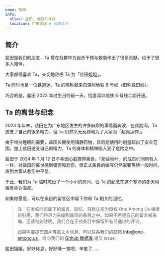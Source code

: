 ```yaml
---
name: 盐田
info:
  alias: 盐田, 地铁八号线
  location: 广东深圳 # 云南红河
---
```


## 简介

盐田是我们的朋友，Ta 曾在社群中为自杀干预与救助作出了很多贡献，给予了很多人陪伴。

大家都很喜欢 Ta，亲切地称呼 Ta 为「盐田姐姐」。

Ta 同时也是一位[铁道迷](https://zh.wikipedia.org/zh-cn/%E9%90%B5%E9%81%93%E8%BF%B7)，Ta 的昵称就来自深圳地铁 8 号线（旧称盐田线）。

巧合的是，盐田 2023 年过生日的前一天，恰逢深圳地铁 8 号线二期开通。

## Ta 的离世与纪念

2023 年年末，盐田在为广东地区发生的许多麻烦的事情而奔波，在此期间，Ta 透支了自己的很多精力，但 Ta 仍然义无反顾地为了大家而「超频运作」。

由于维持睡眠的需要，盐田长期使用镇静药物，且后期使用的剂量超出了安全范围。加上盐田透支自己的精力，Ta 的身体和精神陷入到了危险之中。

盐田于 2024 年 1 月 12 日不幸因心脏骤停离世，「那些秋叶」的成员们同所有人一样，对盐田的离世感到错愕和悲伤，但正式条目的编写仍然需要等待一段时间，直到大家从悲伤中平复。

于此，我们为 Ta 临时陈设了一个小小的房间，让 Ta 的纪念在这个寒冷的冬天稍微有些许温度。

如果你愿意，可以在条目的留言区中留下你和 Ta 相关的回忆。

> 注：在本临时页面下的留言、回忆，将默认视为授权 One Among Us 编者的引用，我们将尽力采编到盐田的条目之中。如果不希望自己的留言被采编，还请特别注明。我们会在正式条目中保留所有已通过的评论。
>
> 如果需要提交图片等富文本信息，可以联系我们的邮箱 [info@one-among.us](mailto:info@one-among.us)，或向我们的 [Github 数据库](https://github.com/one-among-us/data) 提交 issue。

盐田姐姐，好好休息，好好睡一觉吧，辛苦了……
